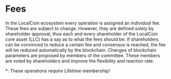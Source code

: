 # Fees

In the LocalCoin ecosystem every operation is assigned an *individual* fee.
These fees are subject to change. However, they are defined solely by
shareholder approval, thus each and every shareholder of the LocalCoin core
asset (LLC) has a say as to what the fees should be. If shareholders can be
convinced to reduce a certain fee and consensus is reached, the fee will be
reduced automatically by the blockchain. Changes of blockchain parameters are
proposed by members of the committee. These members are voted by shareholders
and improve the flexibility and reaction rate.

\*: These operations require Lifetime membership!
